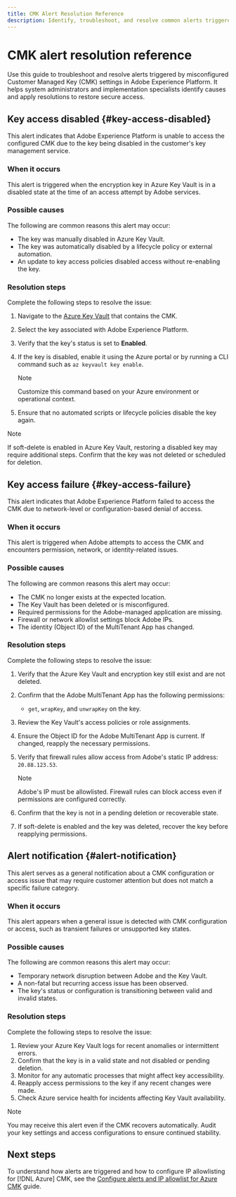 ```yaml
---
title: CMK Alert Resolution Reference
description: Identify, troubleshoot, and resolve common alerts triggered by Customer Managed Key (CMK) misconfigurations in Adobe Experience Platform. Use this guide to follow clear, step-by-step instructions and restore secure key access.
---
```

# CMK alert resolution reference

Use this guide to troubleshoot and resolve alerts triggered by misconfigured Customer Managed Key (CMK) settings in Adobe Experience Platform. It helps system administrators and implementation specialists identify causes and apply resolutions to restore secure access.

## Key access disabled {#key-access-disabled}

This alert indicates that Adobe Experience Platform is unable to access the configured CMK due to the key being disabled in the customer's key management service.

### When it occurs

This alert is triggered when the encryption key in Azure Key Vault is in a disabled state at the time of an access attempt by Adobe services.

### Possible causes

The following are common reasons this alert may occur:

- The key was manually disabled in Azure Key Vault.
- The key was automatically disabled by a lifecycle policy or external automation.
- An update to key access policies disabled access without re-enabling the key.

### Resolution steps

Complete the following steps to resolve the issue:

1. Navigate to the [Azure Key Vault](https://portal.azure.com/) that contains the CMK.
2. Select the key associated with Adobe Experience Platform.
3. Verify that the key's status is set to **Enabled**.
4. If the key is disabled, enable it using the Azure portal or by running a CLI command such as `az keyvault key enable`.  
   
   >[!NOTE]  
   >
   >Customize this command based on your Azure environment or operational context.

5. Ensure that no automated scripts or lifecycle policies disable the key again.

>[!NOTE]  
>
>If soft-delete is enabled in Azure Key Vault, restoring a disabled key may require additional steps. Confirm that the key was not deleted or scheduled for deletion.

## Key access failure {#key-access-failure}

This alert indicates that Adobe Experience Platform failed to access the CMK due to network-level or configuration-based denial of access.

### When it occurs

This alert is triggered when Adobe attempts to access the CMK and encounters permission, network, or identity-related issues.

### Possible causes

The following are common reasons this alert may occur:

- The CMK no longer exists at the expected location.
- The Key Vault has been deleted or is misconfigured.
- Required permissions for the Adobe-managed application are missing.
- Firewall or network allowlist settings block Adobe IPs.
- The identity (Object ID) of the MultiTenant App has changed.

### Resolution steps

Complete the following steps to resolve the issue:

1. Verify that the Azure Key Vault and encryption key still exist and are not deleted.
2. Confirm that the Adobe MultiTenant App has the following permissions:
   - `get`, `wrapKey`, and `unwrapKey` on the key.
3. Review the Key Vault's access policies or role assignments.
4. Ensure the Object ID for the Adobe MultiTenant App is current. If changed, reapply the necessary permissions.
5. Verify that firewall rules allow access from Adobe's static IP address: `20.88.123.53`.  
   
   >[!NOTE]  
   >
   >Adobe's IP must be allowlisted. Firewall rules can block access even if permissions are configured correctly.

6. Confirm that the key is not in a pending deletion or recoverable state.
7. If soft-delete is enabled and the key was deleted, recover the key before reapplying permissions.

## Alert notification {#alert-notification}

This alert serves as a general notification about a CMK configuration or access issue that may require customer attention but does not match a specific failure category.

### When it occurs

This alert appears when a general issue is detected with CMK configuration or access, such as transient failures or unsupported key states.

### Possible causes

The following are common reasons this alert may occur:

- Temporary network disruption between Adobe and the Key Vault.
- A non-fatal but recurring access issue has been observed.
- The key's status or configuration is transitioning between valid and invalid states.

### Resolution steps

Complete the following steps to resolve the issue:

1. Review your Azure Key Vault logs for recent anomalies or intermittent errors.
2. Confirm that the key is in a valid state and not disabled or pending deletion.
3. Monitor for any automatic processes that might affect key accessibility.
4. Reapply access permissions to the key if any recent changes were made.
5. Check Azure service health for incidents affecting Key Vault availability.

>[!NOTE]  
>
>You may receive this alert even if the CMK recovers automatically. Audit your key settings and access configurations to ensure continued stability.

## Next steps

To understand how alerts are triggered and how to configure IP allowlisting for [!DNL Azure] CMK, see the [Configure alerts and IP allowlist for Azure CMK](./alerts-and-ip-access.md) guide.
